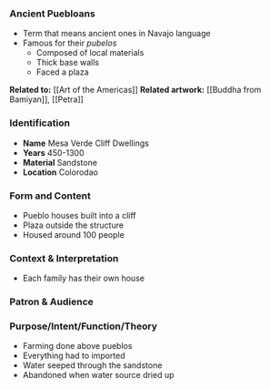 ### Ancient Puebloans
- Term that means ancient ones in Navajo language
- Famous for their *pubelos*
	- Composed of local materials
	- Thick base walls
	- Faced a plaza

**Related to:** [[Art of the Americas]]
**Related artwork:** [[Buddha from Bamiyan]], [[Petra]]
 

### Identification
- **Name** Mesa Verde Cliff Dwellings
- **Years** 450-1300
- **Material** Sandstone
- **Location** Colorodao

### Form and Content
- Pueblo houses built into a cliff
- Plaza outside the structure
- Housed around 100 people

### Context & Interpretation
- Each family has their own house

### Patron & Audience


### Purpose/Intent/Function/Theory
- Farming done above pueblos
- Everything had to imported
- Water seeped through the sandstone
- Abandoned when water source dried up